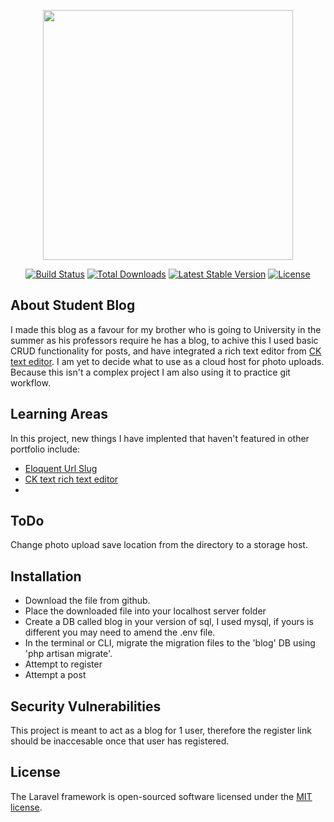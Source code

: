 <p align="center"><a href="https://laravel.com" target="_blank"><img src="https://raw.githubusercontent.com/laravel/art/master/logo-lockup/5%20SVG/2%20CMYK/1%20Full%20Color/laravel-logolockup-cmyk-red.svg" width="400"></a></p>

<p align="center">
<a href="https://travis-ci.org/laravel/framework"><img src="https://travis-ci.org/laravel/framework.svg" alt="Build Status"></a>
<a href="https://packagist.org/packages/laravel/framework"><img src="https://img.shields.io/packagist/dt/laravel/framework" alt="Total Downloads"></a>
<a href="https://packagist.org/packages/laravel/framework"><img src="https://img.shields.io/packagist/v/laravel/framework" alt="Latest Stable Version"></a>
<a href="https://packagist.org/packages/laravel/framework"><img src="https://img.shields.io/packagist/l/laravel/framework" alt="License"></a>
</p>

## About Student Blog

I made this blog as a favour for my brother who is going to University in the summer as his professors require he has a blog, to achive this I used basic CRUD functionality
for posts, and have integrated a rich text editor from [CK text editor](https://ckeditor.com/).  I am yet to decide what to use as a cloud host for photo uploads.  Because this isn't a complex project I am also using it to practice git workflow.

## Learning Areas

In this project, new things I have implented that haven't featured in other portfolio include:

- [Eloquent Url Slug ](https://github.com/cviebrock/eloquent-sluggable)
- [CK text rich text editor](https://ckeditor.com/)
- 

## ToDo

Change photo upload save location from the directory to a storage host.



## Installation

- Download the file from github.
- Place the downloaded file into your localhost server folder
- Create a DB called blog in your version of sql, I used mysql, if yours is different you may need to amend the .env file.
- In the terminal or CLI, migrate the migration files to the 'blog' DB using 'php artisan migrate'.
- Attempt to register
- Attempt a post

## Security Vulnerabilities
This project is meant to act as a blog for 1 user, therefore the register link should be inaccesable once that user has registered.

## License

The Laravel framework is open-sourced software licensed under the [MIT license](https://opensource.org/licenses/MIT).

